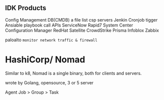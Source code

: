## IDK Products
Config Management DB(CMDB) a file list csp servers
Jenkin Cronjob tigger Ansiable playbook call APIs
ServiceNow
Rapid7
System Center Configuration Manager
RedHat Satellite
CrowdStrike
Prisma
Infoblox
Zabbix

paloalto `monitor network traffic & firewall`


# HashiCorp/ Nomad
Similar to k8, Nomad is a single binary, both for clients and servers.

wrote by Golang, opensource, 3 or 5 server

Agent
Job > Group > Task